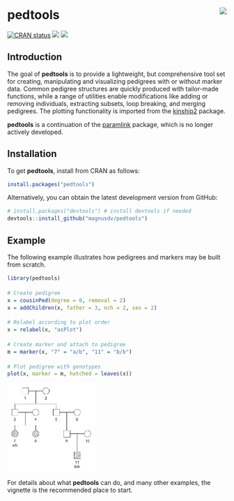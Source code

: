 
<!-- README.md is generated from README.Rmd. Please edit that file -->

# pedtools <img src="man/figures/logo.png" align="right" height=140/>

<!-- badges: start -->

[![CRAN
status](https://www.r-pkg.org/badges/version/pedtools)](https://CRAN.R-project.org/package=pedtools)
[![](https://cranlogs.r-pkg.org/badges/grand-total/pedtools?color=yellow)](https://cran.r-project.org/package=pedtools)
[![](https://cranlogs.r-pkg.org/badges/last-month/pedtools?color=yellow)](https://cran.r-project.org/package=pedtools)
<!-- badges: end -->

## Introduction

The goal of **pedtools** is to provide a lightweight, but comprehensive
tool set for creating, manipulating and visualizing pedigrees with or
without marker data. Common pedigree structures are quickly produced
with tailor-made functions, while a range of utilities enable
modifications like adding or removing individuals, extracting subsets,
loop breaking, and merging pedigrees. The plotting functionality is
imported from the
[kinship2](https://CRAN.R-project.org/package=kinship2) package.

**pedtools** is a continuation of the
[paramlink](https://CRAN.R-project.org/package=paramlink) package, which
is no longer actively developed.

## Installation

To get **pedtools**, install from CRAN as follows:

``` r
install.packages("pedtools")
```

Alternatively, you can obtain the latest development version from
GitHub:

``` r
# install.packages("devtools") # install devtools if needed
devtools::install_github("magnusdv/pedtools")
```

## Example

The following example illustrates how pedigrees and markers may be built
from scratch.

``` r
library(pedtools)

# Create pedigree
x = cousinPed(degree = 0, removal = 2)
x = addChildren(x, father = 3, nch = 2, sex = 2)

# Relabel according to plot order
x = relabel(x, "asPlot")

# Create marker and attach to pedigree
m = marker(x, "7" = "a/b", "11" = "b/b")

# Plot pedigree with genotypes
plot(x, marker = m, hatched = leaves(x))
```

<img src="man/figures/README-example-1.png" width="40%" />

For details about what **pedtools** can do, and many other examples, the
vignette is the recommended place to start.
